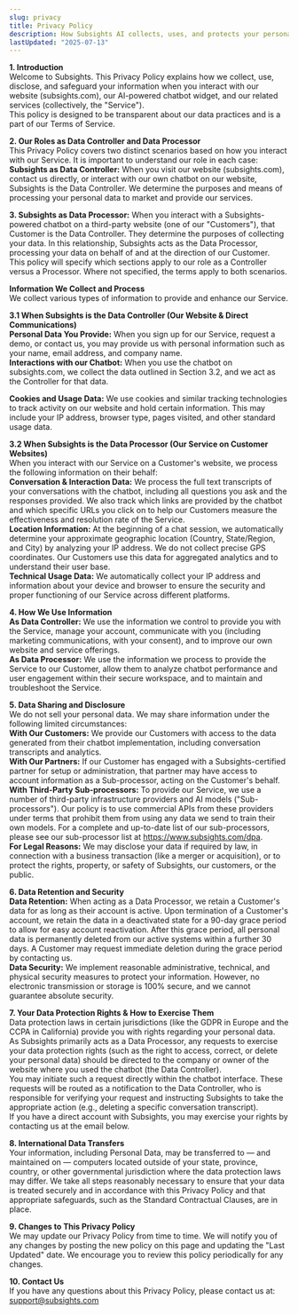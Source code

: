 ```yaml
---
slug: privacy
title: Privacy Policy
description: How Subsights AI collects, uses, and protects your personal information and data.
lastUpdated: "2025-07-13"
---
```


**1. Introduction**  
Welcome to Subsights. This Privacy Policy explains how we collect, use, disclose, and safeguard your information when you interact with our website (subsights.com), our AI-powered chatbot widget, and our related services (collectively, the "Service").  
This policy is designed to be transparent about our data practices and is a part of our Terms of Service.

**2. Our Roles as Data Controller and Data Processor**  
This Privacy Policy covers two distinct scenarios based on how you interact with our Service. It is important to understand our role in each case:  
**Subsights as Data Controller:** When you visit our website (subsights.com), contact us directly, or interact with our own chatbot on our website, Subsights is the Data Controller. We determine the purposes and means of processing your personal data to market and provide our services.

**3. Subsights as Data Processor:** When you interact with a Subsights-powered chatbot on a third-party website (one of our "Customers"), that Customer is the Data Controller. They determine the purposes of collecting your data. In this relationship, Subsights acts as the Data Processor, processing your data on behalf of and at the direction of our Customer.  
This policy will specify which sections apply to our role as a Controller versus a Processor. Where not specified, the terms apply to both scenarios.

**Information We Collect and Process**  
We collect various types of information to provide and enhance our Service.

**3.1 When Subsights is the Data Controller (Our Website & Direct Communications)**  
**Personal Data You Provide:** When you sign up for our Service, request a demo, or contact us, you may provide us with personal information such as your name, email address, and company name.  
**Interactions with our Chatbot:** When you use the chatbot on subsights.com, we collect the data outlined in Section 3.2, and we act as the Controller for that data.  

**Cookies and Usage Data:** We use cookies and similar tracking technologies to track activity on our website and hold certain information. This may include your IP address, browser type, pages visited, and other standard usage data.

**3.2 When Subsights is the Data Processor (Our Service on Customer Websites)**  
When you interact with our Service on a Customer's website, we process the following information on their behalf:  
**Conversation & Interaction Data:** We process the full text transcripts of your conversations with the chatbot, including all questions you ask and the responses provided. We also track which links are provided by the chatbot and which specific URLs you click on to help our Customers measure the effectiveness and resolution rate of the Service.  
**Location Information:** At the beginning of a chat session, we automatically determine your approximate geographic location (Country, State/Region, and City) by analyzing your IP address. We do not collect precise GPS coordinates. Our Customers use this data for aggregated analytics and to understand their user base.  
**Technical Usage Data:** We automatically collect your IP address and information about your device and browser to ensure the security and proper functioning of our Service across different platforms.

**4. How We Use Information**  
**As Data Controller:** We use the information we control to provide you with the Service, manage your account, communicate with you (including marketing communications, with your consent), and to improve our own website and service offerings.  
**As Data Processor:** We use the information we process to provide the Service to our Customer, allow them to analyze chatbot performance and user engagement within their secure workspace, and to maintain and troubleshoot the Service.

**5. Data Sharing and Disclosure**  
We do not sell your personal data. We may share information under the following limited circumstances:  
**With Our Customers:** We provide our Customers with access to the data generated from their chatbot implementation, including conversation transcripts and analytics.  
**With Our Partners:** If our Customer has engaged with a Subsights-certified partner for setup or administration, that partner may have access to account information as a Sub-processor, acting on the Customer's behalf.  
**With Third-Party Sub-processors:** To provide our Service, we use a number of third-party infrastructure providers and AI models ("Sub-processors"). Our policy is to use commercial APIs from these providers under terms that prohibit them from using any data we send to train their own models. For a complete and up-to-date list of our sub-processors, please see our sub-processor list at <https://www.subsights.com/dpa>.  
**For Legal Reasons:** We may disclose your data if required by law, in connection with a business transaction (like a merger or acquisition), or to protect the rights, property, or safety of Subsights, our customers, or the public.

**6. Data Retention and Security**  
**Data Retention:** When acting as a Data Processor, we retain a Customer's data for as long as their account is active. Upon termination of a Customer's account, we retain the data in a deactivated state for a 90-day grace period to allow for easy account reactivation. After this grace period, all personal data is permanently deleted from our active systems within a further 30 days. A Customer may request immediate deletion during the grace period by contacting us.  
**Data Security:** We implement reasonable administrative, technical, and physical security measures to protect your information. However, no electronic transmission or storage is 100% secure, and we cannot guarantee absolute security.

**7. Your Data Protection Rights & How to Exercise Them**  
Data protection laws in certain jurisdictions (like the GDPR in Europe and the CCPA in California) provide you with rights regarding your personal data.  
As Subsights primarily acts as a Data Processor, any requests to exercise your data protection rights (such as the right to access, correct, or delete your personal data) should be directed to the company or owner of the website where you used the chatbot (the Data Controller).  
You may initiate such a request directly within the chatbot interface. These requests will be routed as a notification to the Data Controller, who is responsible for verifying your request and instructing Subsights to take the appropriate action (e.g., deleting a specific conversation transcript).  
If you have a direct account with Subsights, you may exercise your rights by contacting us at the email below.

**8. International Data Transfers**  
Your information, including Personal Data, may be transferred to — and maintained on — computers located outside of your state, province, country, or other governmental jurisdiction where the data protection laws may differ. We take all steps reasonably necessary to ensure that your data is treated securely and in accordance with this Privacy Policy and that appropriate safeguards, such as the Standard Contractual Clauses, are in place.

**9. Changes to This Privacy Policy**  
We may update our Privacy Policy from time to time. We will notify you of any changes by posting the new policy on this page and updating the "Last Updated" date. We encourage you to review this policy periodically for any changes.

**10. Contact Us**  
If you have any questions about this Privacy Policy, please contact us at: [support@subsights.com](mailto:support@subsights.com)